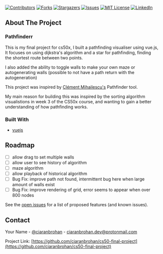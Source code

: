<!--
*** Thanks for checking out this README Template. If you have a suggestion that would
*** make this better, please fork the repo and create a pull request or simply open
*** an issue with the tag "enhancement".
*** Thanks again! Now go create something AMAZING! :D
***
***
***
*** To avoid retyping too much info. Do a search and replace for the following:
*** ciaranbrohan, cs50-final-project, ciaranbrohan, ciaranbrohan.dev@protonmail.com
-->


<!-- PROJECT SHIELDS -->
<!--
*** I'm using markdown "reference style" links for readability.
*** Reference links are enclosed in brackets [ ] instead of parentheses ( ).
*** See the bottom of this document for the declaration of the reference variables
*** for contributors-url, forks-url, etc. This is an optional, concise syntax you may use.
*** https://www.markdownguide.org/basic-syntax/#reference-style-links
-->
[![Contributors][contributors-shield]][contributors-url]
[![Forks][forks-shield]][forks-url]
[![Stargazers][stars-shield]][stars-url]
[![Issues][issues-shield]][issues-url]
[![MIT License][license-shield]][license-url]
[![LinkedIn][linkedin-shield]][linkedin-url]


<!-- ABOUT THE PROJECT -->
## About The Project

### Pathfinderr

This is my final project for cs50x, I built a pathfinding visualiser using vue.js, It focuses on using dijkstra's algorithm and a star for pathfinding, finding the shortest route between two points. 

I also added the ability to toggle walls to make your own maze or autogenerating walls (possible to not have a path return with the autogeneration)

This project was inspired by <a href="https://github.com/clementmihailescu">Clément Mihailescu's</a> Pathfinder tool. 

My main reason for building this was inspired by the sorting algorithm visualistions in week 3 of the CS50x course, and wanting to gain a better understanding of how pathfinding works.


### Built With

* [vuejs](vuejs)

<!-- ROADMAP -->
## Roadmap

- [ ] allow drag to set multiple walls
- [ ] allow user to see history of algorithm
- [ ] maze algorithm
- [ ] allow playback of historical algorithm
- [ ] Bug Fix: improve path not found, intermittent bug here when large amount of walls exist
- [ ] Bug Fix: improve rendering of grid, error seems to appear when over 800 nodes 

See the [open issues](https://github.com/ciaranbrohan/cs50-final-project/issues) for a list of proposed features (and known issues).

<!-- CONTACT -->
## Contact

Your Name - [@ciaranbrohan](https://twitter.com/ciaranbrohan) - ciaranbrohan.dev@protonmail.com

Project Link: [https://github.com/ciaranbrohan/cs50-final-project](https://github.com/ciaranbrohan/cs50-final-project)



<!-- MARKDOWN LINKS & IMAGES -->
<!-- https://www.markdownguide.org/basic-syntax/#reference-style-links -->
[contributors-shield]: https://img.shields.io/github/contributors/ciaranbrohan/repo.svg?style=flat-square
[contributors-url]: https://github.com/ciaranbrohan/repo/graphs/contributors
[forks-shield]: https://img.shields.io/github/forks/ciaranbrohan/repo.svg?style=flat-square
[forks-url]: https://github.com/ciaranbrohan/repo/network/members
[stars-shield]: https://img.shields.io/github/stars/ciaranbrohan/repo.svg?style=flat-square
[stars-url]: https://github.com/ciaranbrohan/repo/stargazers
[issues-shield]: https://img.shields.io/github/issues/ciaranbrohan/repo.svg?style=flat-square
[issues-url]: https://github.com/ciaranbrohan/repo/issues
[license-shield]: https://img.shields.io/github/license/ciaranbrohan/repo.svg?style=flat-square
[license-url]: https://github.com/ciaranbrohan/repo/blob/master/LICENSE.txt
[linkedin-shield]: https://img.shields.io/badge/-LinkedIn-black.svg?style=flat-square&logo=linkedin&colorB=555
[linkedin-url]: https://linkedin.com/in/ciaranbrohan
[product-screenshot]: images/screenshot.png